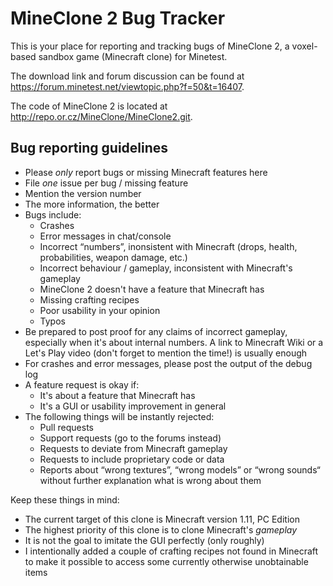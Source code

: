 # MineClone 2 Bug Tracker
This is your place for reporting and tracking bugs of MineClone 2, a voxel-based sandbox game (Minecraft clone) for Minetest.

The download link and forum discussion can be found at <https://forum.minetest.net/viewtopic.php?f=50&t=16407>.

The code of MineClone 2 is located at <http://repo.or.cz/MineClone/MineClone2.git>.

## Bug reporting guidelines

- Please *only* report bugs or missing Minecraft features here
- File *one* issue per bug / missing feature
- Mention the version number
- The more information, the better
- Bugs include:
   - Crashes
   - Error messages in chat/console
   - Incorrect “numbers”, inonsistent with Minecraft (drops, health, probabilities, weapon damage, etc.)
   - Incorrect behaviour / gameplay, inconsistent with Minecraft's gameplay
   - MineClone 2 doesn't have a feature that Minecraft has
   - Missing crafting recipes
   - Poor usability in your opinion
   - Typos
- Be prepared to post proof for any claims of incorrect gameplay, especially when it's about internal numbers. A link to Minecraft Wiki or a Let's Play video (don't forget to mention the time!) is usually enough
- For crashes and error messages, please post the output of the debug log
- A feature request is okay if:
   - It's about a feature that Minecraft has
   - It's a GUI or usability improvement in general
- The following things will be instantly rejected:
   - Pull requests
   - Support requests (go to the forums instead)
   - Requests to deviate from Minecraft gameplay
   - Requests to include proprietary code or data
   - Reports about “wrong textures”, “wrong models” or “wrong sounds“ without further explanation what is wrong about them

Keep these things in mind:

- The current target of this clone is Minecraft version 1.11, PC Edition
- The highest priority of this clone is to clone Minecraft's *gameplay*
- It is not the goal to imitate the GUI perfectly (only roughly)
- I intentionally added a couple of crafting recipes not found in Minecraft to make it possible to access some currently otherwise unobtainable items 
